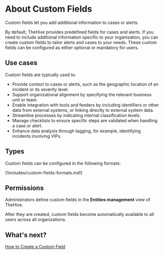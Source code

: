 # About Custom Fields

Custom fields let you add additional information to cases or alerts. 

By default, TheHive provides predefined fields for cases and alerts. If you need to include additional information specific to your organization, you can create custom fields to tailor alerts and cases to your needs. These custom fields can be configured as either optional or mandatory for users.

## Use cases

Custom fields are typically used to:

* Provide context to cases or alerts, such as the geographic location of an incident or its severity level.
* Support organizational alignment by specifying the relevant business unit or team.
* Enable integration with tools and feeders by including identifiers or other data from external systems, or linking directly to external system data.
* Streamline processes by indicating internal classification levels.
* Manage checklists to ensure specific steps are validated when handling a case or alert.
* Enhance data analysis through tagging, for example, identifying incidents involving VIPs.

## Types

Custom fields can be configured in the following formats:

{!includes/custom-fields-formats.md!}

## Permissions

Administrators define custom fields in the **Entities management** view of TheHive.

After they are created, custom fields become automatically available to all users across all organizations.

## What's next?

[How to Create a Custom Field](create-a-custom-field.md)